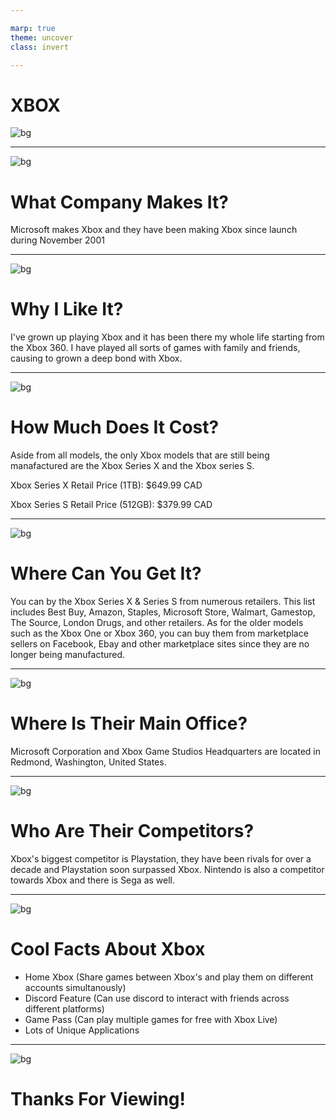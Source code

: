 ```yaml
---

marp: true
theme: uncover 
class: invert 

--- 
```


# XBOX
 
![bg](image-3.png)

--- 

![bg](image-3.png)

# What Company Makes It? 

Microsoft makes Xbox and they have been making Xbox since launch during November 2001 

--- 

![bg](image-3.png) 

# Why I Like It? 

I've grown up playing Xbox and it has been there my whole life starting from the Xbox 360. I have played all sorts of games with family and friends, causing to grown a deep bond with Xbox. 

--- 

![bg](image-3.png) 

# How Much Does It Cost? 

Aside from all models, the only Xbox models that are still being manafactured are the Xbox Series X and the Xbox series S.

Xbox Series X Retail Price (1TB): $649.99 CAD

Xbox Series S Retail Price (512GB): $379.99 CAD 

--- 

![bg](image-3.png) 

# Where Can You Get It? 

You can by the Xbox Series X & Series S from numerous retailers. This list includes Best Buy, Amazon, Staples, Microsoft Store, Walmart, Gamestop, The Source, London Drugs, and other retailers. As for the older models such as the Xbox One or Xbox 360, you can buy them from marketplace sellers on Facebook, Ebay and other marketplace sites since they are no longer being manufactured. 

--- 

![bg](image-3.png)

# Where Is Their Main Office? 

Microsoft Corporation and Xbox Game Studios Headquarters are located in Redmond, Washington, United States. 

--- 

![bg](image-3.png)  

# Who Are Their Competitors? 

Xbox's biggest competitor is Playstation, they have been rivals for over a decade and Playstation soon surpassed Xbox. Nintendo is also a competitor towards Xbox and there is Sega as well.  

--- 

![bg](image-3.png) 

# Cool Facts About Xbox

- Home Xbox (Share games between Xbox's and play them on different accounts simultanously)
- Discord Feature (Can use discord to interact with friends across different platforms)
- Game Pass (Can play multiple games for free with Xbox Live)
- Lots of Unique Applications 

--- 

![bg](image-3.png) 

# Thanks For Viewing!